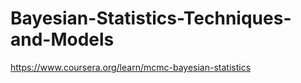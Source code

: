 # Bayesian-Statistics-Techniques-and-Models
https://www.coursera.org/learn/mcmc-bayesian-statistics
